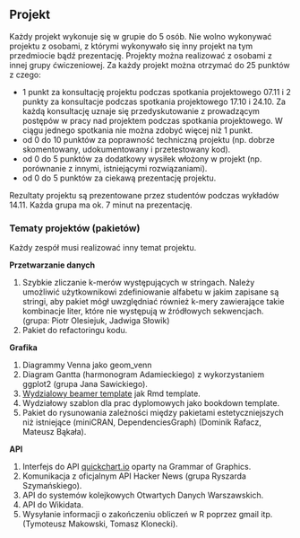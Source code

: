 ## Projekt

Każdy projekt wykonuje się w grupie do 5 osób. Nie wolno wykonywać projektu z osobami, z którymi wykonywało się inny projekt na tym przedmiocie bądź prezentację. Projekty można realizować z osobami z innej grupy ćwiczeniowej. Za każdy projekt można otrzymać do 25 punktów z czego:
 
 - 1 punkt za konsultację projektu podczas spotkania projektowego 07.11 i 2 punkty za konsultacje podczas spotkania projektowego 17.10 i 24.10. Za każdą konsultację uznaje się przedyskutowanie z prowadzącym postępów w pracy nad projektem podczas spotkania projektowego. W ciągu jednego spotkania nie można zdobyć więcej niż 1 punkt.
 - od 0 do 10 punktów za poprawność techniczną projektu (np. dobrze skomentowany, udokumentowany i przetestowany kod).
 - od 0 do 5 punktów za dodatkowy wysiłek włożony w projekt (np. porównanie z innymi, istniejącymi rozwiązaniami).
 - od 0 do 5 punktów za ciekawą prezentację projektu.  

Rezultaty projektu są prezentowane przez studentów podczas wykładów 14.11. Każda grupa ma ok. 7 minut na prezentację. 


### Tematy projektów (pakietów)

Każdy zespół musi realizować inny temat projektu.

**Przetwarzanie danych**

1. Szybkie zliczanie k-merów występujących w stringach. Należy umożliwić użytkownikowi zdefiniowanie alfabetu w jakim zapisane są stringi, aby pakiet mógł uwzględniać również k-mery zawierające takie kombinacje liter, które nie występują w źródłowych sekwencjach. (grupa: Piotr Olesiejuk, Jadwiga Słowik)
2. Pakiet do refactoringu kodu.

**Grafika**

1. Diagrammy Venna jako geom_venn
2. Diagram Gantta (harmonogram Adamieckiego) z wykorzystaniem ggplot2 (grupa Jana Sawickiego).
3. [Wydzialowy beamer template](https://www.promocja.pw.edu.pl/content/download/706/4011/file/Wydzial%20Matematyki%20i%20Nauk%20Informacyjnych.zip) jak Rmd template.
4. Wydziałowy szablon dla prac dyplomowych jako bookdown template.
5. Pakiet do rysunowania zależności między pakietami estetyczniejszych niż istniejące (miniCRAN, DependenciesGraph) (Dominik Rafacz, Mateusz Bąkała).

**API**

1. Interfejs do API [quickchart.io](https://quickchart.io/) oparty na Grammar of Graphics.
2. Komunikacja z oficjalnym API Hacker News (grupa Ryszarda Szymańskiego).
3. API do systemów kolejkowych Otwartych Danych Warszawskich.
4. API do Wikidata.
5. Wysyłanie informacji o zakończeniu obliczeń w R poprzez gmail itp. (Tymoteusz Makowski, Tomasz Klonecki).

